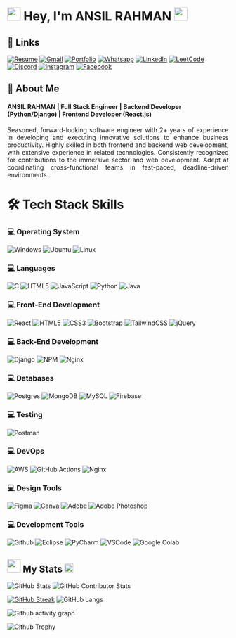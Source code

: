 # <img src="animated/rabbit.gif" height="30" /> Hey, I'm **ANSIL RAHMAN** <img src="animated/hands.gif" height="30" />

## 🔗 Links

[![Resume](https://img.shields.io/badge/Resume-%239146FF.svg?logo=read-the-docs&logoColor=white)](https://drive.google.com/file/d/1IIoZUBoN0mQEHqWsKsfvzWKJ8Fqpo1YF/view?usp=drive_link) [![Gmail](https://img.shields.io/badge/Gmail-%23FF4500.svg?logo=Gmail&logoColor=white)](mailto:ansilrahman777@gmail.com) [![Portfolio](https://img.shields.io/badge/-Portfolio-FE7A16?logo=Google-chrome&logoColor=white)](https://ansilrahman777.vercel.app) [![Whatsapp](https://img.shields.io/badge/-WhatsApp-green?logo=WhatsApp&logoColor=white)](https://wa.me/+918592959403) [![LinkedIn](https://img.shields.io/badge/LinkedIn-%230077B5.svg?logo=linkedin&logoColor=white)](https://www.linkedin.com/in/ansilrahman777) [![LeetCode](https://img.shields.io/badge/LeetCode-FE7A16.svg?logo=leetcode&logoColor=white)](https://leetcode.com/u/rahmanansil777/) [![Discord](https://img.shields.io/badge/Discord-%237289DA.svg?logo=discord&logoColor=white)](https://discord.com/channels/@me) [![Instagram](https://img.shields.io/badge/Instagram-%23E4405F.svg?logo=Instagram&logoColor=white)](https://www.instagram.com/anzil.rahman.k/) [![Facebook](https://img.shields.io/badge/Facebook-%231877F2.svg?logo=Facebook&logoColor=white)](https://www.facebook.com/ansil.rahman.777/)


## 🚀 About Me

#### **ANSIL RAHMAN** | Full Stack Engineer | Backend Developer (Python/Django) | Frontend Developer (React.js)

<p style="text-align: justify;">
Seasoned, forward-looking software engineer with 2+ years of experience in developing and executing innovative solutions to enhance business productivity. Highly skilled in both frontend and backend web development, with extensive experience in related technologies. Consistently recognized for contributions to the immersive sector and web development. Adept at coordinating cross-functional teams in fast-paced, deadline-driven environments.
</p>


# 🛠️ Tech Stack Skills

### 💻 Operating System

![Windows](https://img.shields.io/badge/windows-%230769AD.svg?style=for-the-badge&logo=windows&logoColor=white) 
![Ubuntu](https://img.shields.io/badge/ubuntu-%23E34F26.svg?style=for-the-badge&logo=ubuntu&logoColor=white)
![Linux](https://img.shields.io/badge/linux-%23000000.svg?style=for-the-badge&logo=linux&logoColor=white)


### 💻 Languages

![C](https://img.shields.io/badge/c-%2300599C.svg?style=for-the-badge&logo=c&logoColor=white) 
![HTML5](https://img.shields.io/badge/html5-%23E34F26.svg?style=for-the-badge&logo=html5&logoColor=white) 
![JavaScript](https://img.shields.io/badge/javascript-%23323330.svg?style=for-the-badge&logo=javascript&logoColor=%23F7DF1E) 
![Python](https://img.shields.io/badge/python-%233776AB.svg?style=for-the-badge&logo=python&logoColor=white) 
![Java](https://img.shields.io/badge/java-%23ED8B00.svg?style=for-the-badge&logo=openjdk&logoColor=white)


### 💻 Front-End Development

![React](https://img.shields.io/badge/react-%2320232a.svg?style=for-the-badge&logo=react&logoColor=%2361DAFB) 
![HTML5](https://img.shields.io/badge/html5-%23E34F26.svg?style=for-the-badge&logo=html5&logoColor=white) 
![CSS3](https://img.shields.io/badge/css3-%231572B6.svg?style=for-the-badge&logo=css3&logoColor=white) 
![Bootstrap](https://img.shields.io/badge/bootstrap-%238511FA.svg?style=for-the-badge&logo=bootstrap&logoColor=white) 
![TailwindCSS](https://img.shields.io/badge/tailwindcss-%2338B2AC.svg?style=for-the-badge&logo=tailwind-css&logoColor=white) 
![jQuery](https://img.shields.io/badge/jquery-%230769AD.svg?style=for-the-badge&logo=jquery&logoColor=white) 

### 💻 Back-End Development

![Django](https://img.shields.io/badge/Django-%23092E20.svg?style=for-the-badge&logo=django&logoColor=white)
![NPM](https://img.shields.io/badge/NPM-%23CB3837.svg?style=for-the-badge&logo=npm&logoColor=white)
![Nginx](https://img.shields.io/badge/Nginx-009900?style=for-the-badge&logo=nginx&logoColor=white)

### 💻 Databases

![Postgres](https://img.shields.io/badge/postgres-%23316192.svg?style=for-the-badge&logo=postgresql&logoColor=white) 
![MongoDB](https://img.shields.io/badge/MongoDB-%234ea94b.svg?style=for-the-badge&logo=mongodb&logoColor=white) 
![MySQL](https://img.shields.io/badge/mysql-%2300000f.svg?style=for-the-badge&logo=mysql&logoColor=white)
![Firebase](https://img.shields.io/badge/firebase-%23039BE5.svg?style=for-the-badge&logo=firebase)

### 💻 Testing

![Postman](https://img.shields.io/badge/Postman-FF6C37?style=for-the-badge&logo=postman&logoColor=white)

### 💻 DevOps

![AWS](https://img.shields.io/badge/AWS-%23FF9900.svg?style=for-the-badge&logo=amazon-aws&logoColor=white) 
![GitHub Actions](https://img.shields.io/badge/github%20actions-121013?style=for-the-badge&logo=github&logoColor=white) 
![Nginx](https://img.shields.io/badge/Nginx-009900?style=for-the-badge&logo=nginx&logoColor=white)

### 💻 Design Tools

![Figma](https://img.shields.io/badge/figma-%23F24E1E.svg?style=for-the-badge&logo=figma&logoColor=white)
![Canva](https://img.shields.io/badge/Canva-%2300C4CC.svg?style=for-the-badge&logo=Canva&logoColor=white) 
![Adobe](https://img.shields.io/badge/adobe-%23FF0000.svg?style=for-the-badge&logo=adobe&logoColor=white) 
![Adobe Photoshop](https://img.shields.io/badge/adobe%20photoshop-%2331A8FF.svg?style=for-the-badge&logo=adobe%20photoshop&logoColor=white)

### 💻 Development Tools

![Github](https://img.shields.io/badge/github-%23121013.svg?style=for-the-badge&logo=github&logoColor=white)
![Eclipse](https://img.shields.io/badge/Eclipse-2C2255.svg?style=for-the-badge&logo=Eclipse&logoColor=white) 
![PyCharm](https://img.shields.io/badge/PyCharm-21D789.svg?style=for-the-badge&logo=PyCharm&logoColor=white) 
![VSCode](https://img.shields.io/badge/VSCode-007ACC.svg?style=for-the-badge&logo=visual-studio-code&logoColor=white)
![Google Colab](https://img.shields.io/badge/Google%20Colab-F9AB00.svg?style=for-the-badge&logo=Google-Colab&logoColor=white)


## <img src="animated/light_5.gif" height="30px" /> My Stats <img src="animated/loading.gif" height="20px" />

![GitHub Stats](https://github-readme-stats.vercel.app/api?username=ansilrahman777&show_icons=true&theme=radical)
![GitHub Contributor Stats](https://github-contributor-stats.vercel.app/api?username=ansilrahman777&limit=5&theme=dark&combine_all_yearly_contributions=true)

[![GitHub Streak](https://github-readme-streak-stats.herokuapp.com?user=ansilrahman777&theme=blueberry&date_format=M%20j%5B%2C%20Y%5D)](https://git.io/streak-stats)
![GitHub Langs](https://github-readme-stats.vercel.app/api/top-langs/?username=ansilrahman777&layout=compact&theme=blue-green)

![Github activity graph](https://github-readme-activity-graph.vercel.app/graph?username=ansilrahman777&theme=github-compact)

![Github Trophy](https://github-profile-trophy.vercel.app/?username=ansilrahman777&theme=discord)






